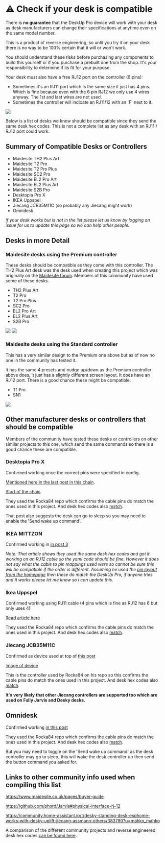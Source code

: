 # ⚠️ Check if your desk is compatible
There is **no guarantee** that the DeskUp Pro device will work with your desk as desk manufacturers can change their specifications at anytime even on the same model number.

This is a product of reverse engineering, so until you try it on your desk there is no way to be 100% certain that it will or won't work.

You should understand these risks before purchasing any components to build this yourself or if you purchase a prebuilt one from the shop. It's your responsibility to determine if its fit for your purpose. 

Your desk must also have a free RJ12 port on the controller (6 pins):
- Sometimes it's an RJ11 port which is the same size it just has 4 pins. Which is fine because even with the 6 pin RJ12 we only use 4 wires anyway. The 1st and last wires are not used.
- Sometimes the controller will indicate an RJ11/12 with an 'F' next to it.

![](images/MaidsiteDeskControlBox-Back.jpg)

Below is a list of desks we know should be compatible since they send the same desk hex codes. This is not a complete list as any desk with an RJ11 / RJ12 port could work.

## Summary of Compatible Desks or Controllers
- Maidesite TH2 Plus Art
- Maidesite T2 Pro
- Maidesite T2 Pro Plus
- Maidesite SC2 Pro
- Maidesite EL2 Pro Art
- Maidesite EL2 Plus Art
- Maidesite S2B Pro
- Desktopia Pro X
- IKEA Uppspel
- Jiecang JCB35M11C (so probably any Jiecang might work)
- Omnidesk
 
_If your desk works but is not in the list please let us know by logging an issue for us to update this page so we can help other people._

## Desks in more Detail

### Maidesite desks using the Premium controller 
These desks should be compatible as they come with this controller. The TH2 Plus Art desk was the desk used when creating this project which was originally on the <a href="https://www.maidesite.co.uk/pages/buyer-guide">Maidesite forum</a>. Members of this community have used some of these desks.

- TH2 Plus Art
- T2 Pro
- T2 Pro Plus
- SC2 Pro
- EL2 Pro Art
- EL2 Plus Art
- S2B Pro

![](images/MaidesiteDeskControlBox-Premium.png)
![](images/MaidsiteDeskControlBox-Back.jpg)


### Maidesite desks using the Standard controller
This has a very similar design to the Premium one above but as of now no one in the community has tested it. 

It has the same 4 presets and nudge up/down as the Premium controller above does, it just has a slightly different screen layout. It does have an RJ12 port. There is a good chance these might be compatible.

- T1 Pro
- SN1

![](images/MaidesiteDeskControlBox-standard.png)


## Other manufacturer desks or controllers that should be compatible
Members of the community have tested these desks or controllers on other similar projects to this one, which send the same commands so there is a good chance these are compatible.


### Desktopia Pro X
Confirmed working once the correct pins were specified in config. 

<a href="https://community.home-assistant.io/t/desky-standing-desk-esphome-works-with-desky-uplift-jiecang-assmann-others/383790/430">Mentioned here in the last post in this chain</a>.

<a href="https://community.home-assistant.io/t/desky-standing-desk-esphome-works-with-desky-uplift-jiecang-assmann-others/383790/420">Start of the chain</a>

They used the Rocka84 repo which confirms the cable pins do match the ones used in this project. And desk hex codes also <a href="https://github.com/SmartHomeGuys/DeskUp-Pro-Controller-RJ12/blob/main/docs/diy/desk-hex-codes.md">match</a>.

That post also suggests the desk can go to sleep so you may need to enable the 'Send wake up command'.


### IKEA MITTZON

Confirmed working in <a href="https://github.com/phord/Jarvis/issues/33">in post 3</a>

_Note: That article shows they used the same desk hex codes and got it working on an RJ12 cable so the yaml code should be fine. However it does not say what the cable to pin mappings used were so cannot be sure this will be compatible if the order is different.
Assuming he used the <a href="https://github.com/phord/Jarvis?tab=readme-ov-file#physical-interface-rj-12">pin layout from the homepage</a> then these do match the DeskUp Pro, if anyone tries and it works please let me know so i can update this._


### Ikea Uppspel
Confirmed working using RJ11 cable (4 pins which is fine as RJ12 has 6 but only uses 4)

<a href="https://community.home-assistant.io/t/desky-standing-desk-esphome-works-with-desky-uplift-jiecang-assmann-others/383790/443">Read article here</a>

They used the Rocka84 repo which confirms the cable pins do match the ones used in this project. And desk hex codes also <a href="https://github.com/SmartHomeGuys/DeskUp-Pro-Controller-RJ12/blob/main/docs/diy/desk-hex-codes.md">match</a>.


### Jiecang JCB35M11C
  
Confirmed as device used at top of 
<a href="https://github.com/Rocka84/esphome_components/blob/a083c17882361c58071b85d45587c410582cda75/components/jiecang_desk_controller">this post</a>

<a href="https://www.jiecang.com/product/jcb35m11c.html">Image of device</a>

This is the controller used by Rocka84 on his repo so this confirms the cable pins do match the ones used in this project. And desk hex codes also <a href="https://github.com/SmartHomeGuys/DeskUp-Pro-Controller-RJ12/blob/main/docs/diy/desk-hex-codes.md">match</a>.

**It's very likely that other Jiecang controllers are supported too which are used on Fully Jarvis and Desky desks.**


## Omnidesk
Confirmed working <a href="https://community.home-assistant.io/t/desky-standing-desk-esphome-works-with-desky-uplift-jiecang-assmann-others/383790/449">in this post</a>

They used the Rocka84 repo which confirms the cable pins do match the ones used in this project. And desk hex codes also <a href="https://github.com/SmartHomeGuys/DeskUp-Pro-Controller-RJ12/blob/main/docs/diy/desk-hex-codes.md">match</a>.

But you may need to toggle on the 'Send wake up command' as the desk controller may go to sleep, this will wake the desk controller up then send the button command you asked for.


## Links to other community info used when compiling this list
<a href="https://www.maidesite.co.uk/pages/buyer-guide">https://www.maidesite.co.uk/pages/buyer-guide</a>

<a href="https://github.com/phord/Jarvis#physical-interface-rj-12">https://github.com/phord/Jarvis#physical-interface-rj-12</a>

<a href="https://community.home-assistant.io/t/desky-standing-desk-esphome-works-with-desky-uplift-jiecang-assmann-others/383790?u=mahko_mahko">https://community.home-assistant.io/t/desky-standing-desk-esphome-works-with-desky-uplift-jiecang-assmann-others/383790?u=mahko_mahko</a>

A comparison of the different community projects and reverse engineered desk hex codes [can be found here](/docs/diy/desk-hex-codes.md).

